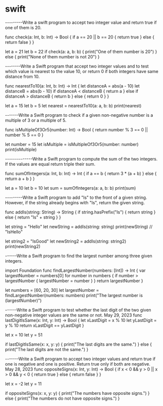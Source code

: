 # swift
---------Write a swift program to accept two integer value and return true if one of them is 20. 

func check(a: Int, b: Int) -> Bool {
    if a == 20 || b == 20 {
        return true
    } else {
        return false
    }
}

let a = 21
let b = 22
if check(a: a, b: b) {
    print("One of them number is 20")
} else {
    print("None of them number is not 20")
}

--------Write a Swift program that accept two integer values and to test which value is 
nearest to the value 10, or return 0 if both integers have same distance from 10.

func nearestTo10(a: Int, b: Int) -> Int {
  let distanceA = abs(a - 10)
  let distanceB = abs(b - 10)
  if distanceA < distanceB {
    return a
  } else if distanceA > distanceB {
    return b
  } else {
    return 0
  }
}

let a = 15
let b = 5
let nearest = nearestTo10(a: a, b: b)
print(nearest)

-------Write a Swift program to check if a given non-negative number is a multiple of 3 or a multiple of 5.

func isMultipleOf3Or5(number: Int) -> Bool {
  return number % 3 == 0 || number % 5 == 0
}

let number = 15
let isMultiple = isMultipleOf3Or5(number: number)
print(isMultiple)


--------------Write a Swift program to compute the sum of the two integers. If the values are equal return triple their sum.

func sumOfIntegers(a: Int, b: Int) -> Int {
  if a == b {
    return 3 * (a + b)
  } else {
    return a + b
  }
}

let a = 10
let b = 10
let sum = sumOfIntegers(a: a, b: b)
print(sum)


---------Write a Swift program to add "Is" to the front of a given string. However, if the string already begins with "Is", return the given string.

func addIs(string: String) -> String {
  if string.hasPrefix("Is") {
    return string
  } else {
    return "Is" + string
  }
}

let string = "Hello"
let newString = addIs(string: string)
print(newString) // "IsHello"

let string2 = "IsGood"
let newString2 = addIs(string: string2)
print(newString2)

------Write a Swift program to find the largest number among three given integers.

import Foundation
func findLargestNumber(numbers: [Int]) -> Int {
  var largestNumber = numbers[0]
  for number in numbers {
    if number > largestNumber {
      largestNumber = number
    }
  }
  return largestNumber
}

let numbers = [60, 20, 30]
let largestNumber = findLargestNumber(numbers: numbers)
print("The largest number is \(largestNumber)")


------Write a Swift program to test whether the last digit of the two given non-negative integer values are the same or not.
May 29, 2023
 func lastDigitIsSame(x: Int, y: Int) -> Bool {
  let xLastDigit = x % 10
  let yLastDigit = y % 10
  return xLastDigit == yLastDigit
}

let x = 10
let y = 51

if lastDigitIsSame(x: x, y: y) {
  print("The last digits are the same.")
} else {
  print("The last digits are not the same.")
}


-------Write a Swift program to accept two integer values and return true if one is negative and one is positive. Return true only if both are negative.
May 28, 2023
 func oppositeSigns(x: Int, y: Int) -> Bool {
  if x < 0 && y > 0 || x > 0 && y < 0 {
    return true
  } else {
    return false
  }
}

let x = -2
let y = 11

if oppositeSigns(x: x, y: y) {
  print("The numbers have opposite signs.")
} else {
  print("The numbers do not have opposite signs.")
}
